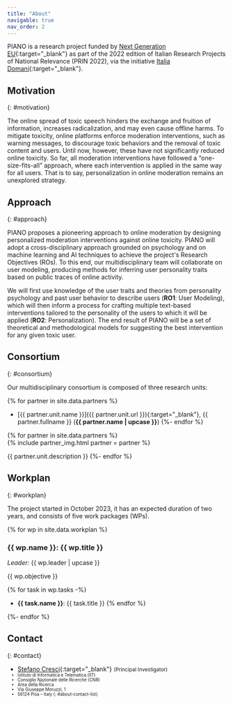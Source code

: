 ```yaml
---
title: "About"
navigable: true
nav_order: 2
---
```


PIANO is a research project funded by [Next Generation EU](https://ext-generation-eu.europa.eu/index_en){:target="_blank"}
as part of the 2022 edition of Italian Research Projects of National Relevance (PRIN 2022),
via the initiative [Italia Domani](https://www.italiadomani.gov.it/content/sogei-ng/it/en/home.html){:target="_blank"}.


## Motivation
{: #motivation}

The online spread of toxic speech hinders the exchange and fruition of information, increases radicalization, and may even cause offline harms.
To mitigate toxicity, online platforms enforce moderation interventions, such as warning messages, to discourage toxic behaviors and the removal of toxic content and users.
Until now, however, these have not significantly reduced online toxicity.
So far, all moderation interventions have followed a “one-size-fits-all” approach, where each intervention is applied in the same way for all users.
That is to say, personalization in online moderation remains an unexplored strategy.


## Approach
{: #approach}

PIANO proposes a pioneering approach to online moderation by designing personalized moderation interventions against online toxicity.
PIANO will adopt a cross-disciplinary approach grounded on psychology and on machine learning and AI techniques to achieve the project's Research Objectives (ROs).
To this end, our multidisciplinary team will collaborate on user modeling, producing methods for inferring user personality traits based on public traces of online activity.

We will first use knowledge of the user traits and theories from personality psychology and past user behavior to describe users (**RO1**: User Modeling), which will then inform a process for crafting multiple text-based interventions tailored to the personality of the users to which it will be applied (**RO2**: Personalization).
The end result of PIANO will be a set of theoretical and methodological models for suggesting the best intervention for any given toxic user.


## Consortium
{: #consortium}

Our multidisciplinary consortium is composed of three research units:

{% for partner in site.data.partners %}
  - [{{ partner.unit.name }}]({{ partner.unit.url }}){:target="_blank"}, {{ partner.fullname }} (**{{ partner.name | upcase }}**)
{%- endfor %}

{% for partner in site.data.partners %}
  <br>
  {% include partner_img.html partner = partner %}

  {{ partner.unit.description }}
{%- endfor %}


## Workplan
{: #workplan}

The project started in October 2023, it has an expected duration of two years, and consists of five work packages (WPs).

{% for wp in site.data.workplan %}

### {{ wp.name }}: {{ wp.title }}

_Leader:_ {{ wp.leader | upcase }}

{{ wp.objective }}

  {% for task in wp.tasks -%}
- **{{ task.name }}**: {{ task.title }}
  {% endfor %}

{%- endfor %}


## Contact
{: #contact}

- [Stefano Cresci](https://www.iit.cnr.it/en/stefano.cresci/){:target="_blank"} <small>(Principal Investigator)<small>
- Istituto di Informatica e Telematica (IIT)
- Consiglio Nazionale delle Ricerche (CNR)
- Area della Ricerca
- Via Giuseppe Moruzzi, 1
- 56124 Pisa – Italy
{: #about-contact-list}